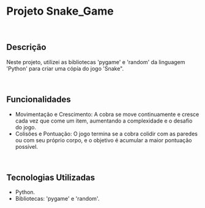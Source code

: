 <h1>Projeto Snake_Game</h1><br>

<h2>Descrição</h2>
<p>Neste projeto, utilizei as bibliotecas 'pygame' e 'random' da linguagem 'Python' para criar uma cópía do jogo 'Snake".</p><br>

<h2>Funcionalidades</h2>
<ul>
 <li>Movimentação e Crescimento: A cobra se move continuamente e cresce cada vez que come um item, aumentando a complexidade e o desafio do jogo.</li>
 <li>Colisões e Pontuação: O jogo termina se a cobra colidir com as paredes ou com seu próprio corpo, e o objetivo é acumular a maior pontuação possível.</i></li>
</ul><br>

<h2>Tecnologias Utilizadas</h2>
<ul>
 <li>Python.</li>
 <li>Bibliotecas: 'pygame' e 'random'.</li>
</ul>
